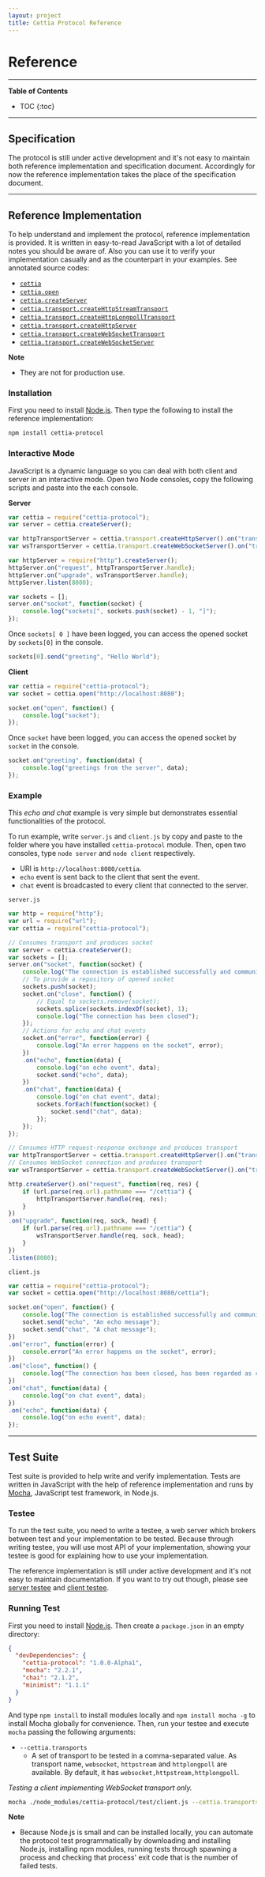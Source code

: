 ```yaml
---
layout: project
title: Cettia Protocol Reference
---
```


<h1>Reference</h1>

---

**Table of Contents**

* TOC
{:toc}

---

## Specification
The protocol is still under active development and it's not easy to maintain both reference implementation and specification document. Accordingly for now the reference implementation takes the place of the specification document.

---

## Reference Implementation
To help understand and implement the protocol, reference implementation is provided. It is written in easy-to-read JavaScript with a lot of detailed notes you should be aware of. Also you can use it to verify your implementation casually and as the counterpart in your examples. See annotated source codes:

* [`cettia`](../docs/index.html)
* [`cettia.open`](../docs/socket.html)
* [`cettia.createServer`](../docs/server.html)
* [`cettia.transport.createHttpStreamTransport`](../docs/transport-http-stream-transport.html)
* [`cettia.transport.createHttpLongpollTransport`](../docs/transport-http-longpoll-transport.html)
* [`cettia.transport.createHttpServer`](../docs/transport-http-server.html)
* [`cettia.transport.createWebSocketTransport`](../docs/transport-websocket-transport.html)
* [`cettia.transport.createWebSocketServer`](../docs/transport-websocket-server.html)

**Note**

* They are not for production use.

### Installation
First you need to install [Node.js](http://nodejs.org). Then type the following to install the reference implementation:

```bash
npm install cettia-protocol
```

### Interactive Mode
JavaScript is a dynamic language so you can deal with both client and server in an interactive mode. Open two Node consoles, copy the following scripts and paste into the each console.

**Server**

```javascript
var cettia = require("cettia-protocol");
var server = cettia.createServer();

var httpTransportServer = cettia.transport.createHttpServer().on("transport", server.handle);
var wsTransportServer = cettia.transport.createWebSocketServer().on("transport", server.handle);

var httpServer = require("http").createServer();
httpServer.on("request", httpTransportServer.handle);
httpServer.on("upgrade", wsTransportServer.handle);
httpServer.listen(8080);

var sockets = [];
server.on("socket", function(socket) {
    console.log("sockets[", sockets.push(socket) - 1, "]");
});
```

Once `sockets[ 0 ]` have been logged, you can access the opened socket by `sockets[0]` in the console.

```javascript
sockets[0].send("greeting", "Hello World");
```

**Client**

```javascript
var cettia = require("cettia-protocol");
var socket = cettia.open("http://localhost:8080");

socket.on("open", function() {
    console.log("socket");
});
```

Once `socket` have been logged, you can access the opened socket by `socket` in the console.

```javascript
socket.on("greeting", function(data) {
    console.log("greetings from the server", data);
});
```

### Example
This _echo and chat_ example is very simple but demonstrates essential functionalities of the protocol.

To run example, write `server.js` and `client.js` by copy and paste to the folder where you have installed `cettia-protocol` module. Then, open two consoles, type `node server` and `node client` respectively.

* URI is `http://localhost:8080/cettia`. 
* `echo` event is sent back to the client that sent the event.
* `chat` event is broadcasted to every client that connected to the server.

`server.js`

```javascript
var http = require("http");
var url = require("url");
var cettia = require("cettia-protocol");

// Consumes transport and produces socket
var server = cettia.createServer();
var sockets = [];
server.on("socket", function(socket) {
    console.log("The connection is established successfully and communication is possible");
    // To provide a repository of opened socket 
    sockets.push(socket);
    socket.on("close", function() {
        // Equal to sockets.remove(socket);
        sockets.splice(sockets.indexOf(socket), 1);
        console.log("The connection has been closed");
    });
    // Actions for echo and chat events
    socket.on("error", function(error) {
        console.log("An error happens on the socket", error);
    })
    .on("echo", function(data) {
        console.log("on echo event", data);
        socket.send("echo", data);
    })
    .on("chat", function(data) {
        console.log("on chat event", data);
        sockets.forEach(function(socket) {
            socket.send("chat", data);
        });
    });
});

// Consumes HTTP request-response exchange and produces transport
var httpTransportServer = cettia.transport.createHttpServer().on("transport", server.handle);
// Consumes WebSocket connection and produces transport
var wsTransportServer = cettia.transport.createWebSocketServer().on("transport", server.handle);

http.createServer().on("request", function(req, res) {
    if (url.parse(req.url).pathname === "/cettia") {
        httpTransportServer.handle(req, res);
    }
})
.on("upgrade", function(req, sock, head) {
    if (url.parse(req.url).pathname === "/cettia") {
        wsTransportServer.handle(req, sock, head);
    }
})
.listen(8080);
```

`client.js`

```javascript
var cettia = require("cettia-protocol");
var socket = cettia.open("http://localhost:8080/cettia");

socket.on("open", function() {
    console.log("The connection is established successfully and communication is possible");
    socket.send("echo", "An echo message");
    socket.send("chat", "A chat message");
})
.on("error", function(error) {
    console.error("An error happens on the socket", error);
})
.on("close", function() {
    console.log("The connection has been closed, has been regarded as closed or could not be opened");
})
.on("chat", function(data) {
    console.log("on chat event", data);
})
.on("echo", function(data) {
    console.log("on echo event", data);
});
```

---

## Test Suite
Test suite is provided to help write and verify implementation. Tests are written in JavaScript with the help of reference implementation and runs by [Mocha](http://visionmedia.github.io/mocha/), JavaScript test framework, in Node.js.

### Testee
To run the test suite, you need to write a testee, a web server which brokers between test and your implementation to be tested. Because through writing testee, you will use most API of your implementation, showing your testee is good for explaining how to use your implementation.

The reference implementation is still under active development and it's not easy to maintain documentation. If you want to try out though, please see [server testee](https://github.com/cettia/cettia-protocol/blob/1.0.0-Alpha1/test/testee/server.js) and [client testee](https://github.com/cettia/cettia-protocol/blob/1.0.0-Alpha1/test/testee/client.js). 

### Running Test
First you need to install [Node.js](http://nodejs.org). Then create a `package.json` in an empty directory: 

```json
{
  "devDependencies": {
    "cettia-protocol": "1.0.0-Alpha1",
    "mocha": "2.2.1",
    "chai": "2.1.2",
    "minimist": "1.1.1"
  }
}
```

And type `npm install` to install modules locally and `npm install mocha -g` to install Mocha globally for convenience. Then, run your testee and execute `mocha` passing the following arguments:

* `--cettia.transports`
    * A set of transport to be tested in a comma-separated value. As transport name, `websocket`, `httpstream` and `httplongpoll` are available. By default, it has `websocket,httpstream,httplongpoll`.

_Testing a client implementing WebSocket transport only._

```bash
mocha ./node_modules/cettia-protocol/test/client.js --cettia.transports websocket
```

**Note**

* Because Node.js is small and can be installed locally, you can automate the protocol test programmatically by downloading and installing Node.js, installing npm modules, running tests through spawning a process and checking that process' exit code that is the number of failed tests.
